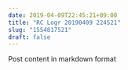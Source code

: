 ```yaml
---
date: 2019-04-09T22:45:21+09:00
title: "RC Logr 20190409 224521"
slug: "1554817521"
draft: false
---
```


Post content in markdown format
